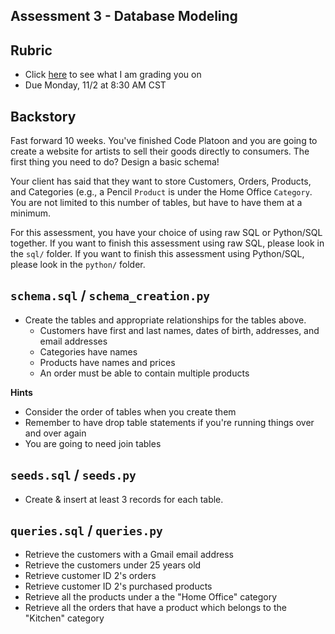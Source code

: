 Assessment 3 - Database Modeling
--------------------------------
## Rubric
* Click [here](https://docs.google.com/spreadsheets/d/1zU9ZkwPn5aWxIuC7NJrxr7fBNvUwjQYFm6hZje-_cZE/edit#gid=0) to see what I am grading you on
* Due Monday, 11/2 at 8:30 AM CST

Backstory
---------
Fast forward 10 weeks. You've finished Code Platoon and you are going to create a website for artists to sell their goods directly to consumers. The first thing you need to do? Design a basic schema!

Your client has said that they want to store Customers, Orders, Products, and Categories (e.g., a Pencil `Product` is under the Home Office `Category`. You are not limited to this number of tables, but have to have them at a minimum.

For this assessment, you have your choice of using raw SQL or Python/SQL together. If you want to finish this assessment using raw SQL, please look in the `sql/` folder. If you want to finish this assessment using Python/SQL, please look in the `python/` folder.

`schema.sql` / `schema_creation.py`
------------
- Create the tables and appropriate relationships for the tables above.
  - Customers have first and last names, dates of birth, addresses, and email addresses
  - Categories have names
  - Products have names and prices
  - An order must be able to contain multiple products

**Hints**
  - Consider the order of tables when you create them
  - Remember to have drop table statements if you're running things over and over again
  - You are going to need join tables

`seeds.sql` / `seeds.py`
-----------
- Create & insert at least 3 records for each table.

`queries.sql` / `queries.py`
-------------
- Retrieve the customers with a Gmail email address
- Retrieve the customers under 25 years old
- Retrieve customer ID 2's orders
- Retrieve customer ID 2's purchased products
- Retrieve all the products under a the "Home Office" category
- Retrieve all the orders that have a product which belongs to the "Kitchen" category
